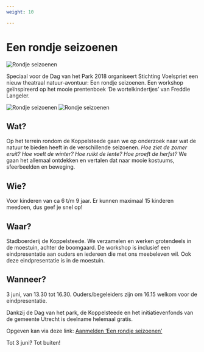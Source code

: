 ```yaml
---
weight: 10

---
```

# Een rondje seizoenen

![Rondje seizoenen](https://res.cloudinary.com/frankg/image/upload/c_lfill,h_256,w_1024/v1542404390/projects/rennen-lianne-en-Daria.jpg)

Speciaal voor de Dag van het Park 2018 organiseert Stichting Voelspriet een nieuw theatraal natuur-avontuur: Een rondje seizoenen.
Een workshop geïnspireerd op het mooie prentenboek ‘De wortelkindertjes’ van Freddie Langeler.

![Rondje seizoenen](https://res.cloudinary.com/stichtingvoelspriet/image/upload/c_lfill,h_352,w_470/v1542748367/projects/WhatsApp-Image-2018-05-19-at-12.11.21-e1527541505480.jpg)
![Rondje seizoenen](https://res.cloudinary.com/stichtingvoelspriet/image/upload/c_lfill,h_352,w_470/v1542748367/projects/WhatsApp-Image-2018-05-19-at-12.11.20.jpg)

## Wat?

Op het terrein rondom de Koppelsteede gaan we op onderzoek naar wat de natuur te bieden heeft in de verschillende seizoenen. _Hoe ziet de zomer eruit? Hoe voelt de winter? Hoe ruikt de lente? Hoe proeft de herfst?_ We gaan het allemaal ontdekken en vertalen dat naar mooie kostuums, sfeerbeelden en beweging.

## Wie?

Voor kinderen van ca 6 t/m 9 jaar. Er kunnen maximaal 15 kinderen meedoen, dus geef je snel op!

## Waar?

Stadboerderij de Koppelsteede. We verzamelen en werken grotendeels in de moestuin, achter de boomgaard. De workshop is inclusief een eindpresentatie aan ouders en iedereen die met ons meebeleven wil. Ook deze eindpresentatie is in de moestuin.

## Wanneer?

3 juni, van 13.30 tot 16.30. Ouders/begeleiders zijn om 16.15 welkom voor de eindpresentatie.

Dankzij de Dag van het park, de Koppelsteede en het initiatievenfonds van de gemeente Utrecht is deelname helemaal gratis.

Opgeven kan via deze link: [Aanmelden ‘Een rondje seizoenen’](http://eepurl.com/du9Pyf)

Tot 3 juni? Tot buiten!